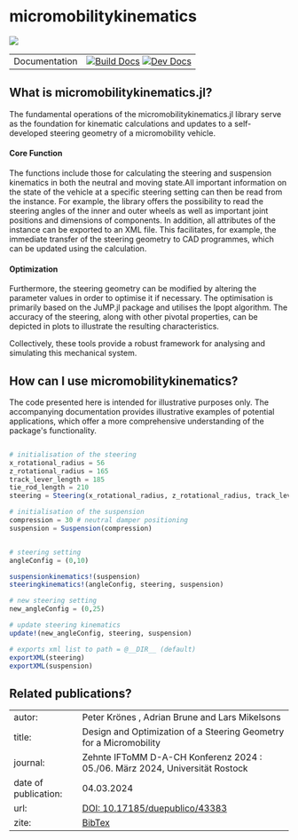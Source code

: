 # micromobilitykinematics
![](https://github.com/una-auxme/micromobilitykinematics.jl/blob/main/docs/src/assets/A9vugjjp_s38grl_hy8.jpg)

| | |
|---|---|
| Documentation | [![Build Docs](https://github.com/una-auxme/micromobilitykinematics.jl/actions/workflows/Documentation.yml/badge.svg)](https://github.com/una-auxme/micromobilitykinematics.jl/actions/workflows/Documentation.ym) [![Dev Docs](https://img.shields.io/badge/docs-dev-blue.svg)](https://una-auxme.github.io/micromobilitykinematics.jl/) |

## What is micromobilitykinematics.jl?
The fundamental operations of the micromobilitykinematics.jl library serve as the foundation for kinematic calculations and updates to a self-developed steering geometry of a micromobility vehicle. 

#### Core Function
The functions include those for calculating the steering and suspension kinematics in both the neutral and moving state.All important information on the state of the vehicle at a specific steering setting can then be read from the instance. For example, the library offers the possibility to read the steering angles of the inner and outer wheels as well as important joint positions and dimensions of components. In addition, all attributes of the instance can be exported to an XML file. This facilitates, for example, the immediate transfer of the steering geometry to CAD programmes, which can be updated using the calculation.

#### Optimization
Furthermore, the steering geometry can be modified by altering the parameter values in order to optimise it if necessary. The optimisation is primarily based on the JuMP.jl package and utilises the Ipopt algorithm. The accuracy of the steering, along with other pivotal properties, can be depicted in plots to illustrate the resulting characteristics. 

Collectively, these tools provide a robust framework for analysing and simulating this mechanical system. 

## How can I use micromobilitykinematics?
The code presented here is intended for illustrative purposes only. The accompanying documentation provides illustrative examples of potential applications, which offer a more comprehensive understanding of the package's functionality.

```julia 

# initialisation of the steering
x_rotational_radius = 56
z_rotational_radius = 165
track_lever_length = 185
tie_rod_length = 210
steering = Steering(x_rotational_radius, z_rotational_radius, track_lever_length, tie_rod_length)

# initialisation of the suspension
compression = 30 # neutral damper positioning
suspension = Suspension(compression)


# steering setting
angleConfig = (0,10)

suspensionkinematics!(suspension)
steeringkinematics!(angleConfig, steering, suspension)

# new steering setting 
new_angleConfig = (0,25)

# update steering kinematics 
update!(new_angleConfig, steering, suspension)

# exports xml list to path = @__DIR__ (default)
exportXML(steering)
exportXML(suspension)
```

## Related publications?

| | |
|---|---|
| autor: |  Peter Krönes , Adrian Brune and Lars Mikelsons |
| title: |  Design and Optimization of a Steering Geometry for a Micromobility|
| journal: | Zehnte IFToMM D-A-CH Konferenz 2024 : 05./06. März 2024, Universität Rostock|
| date of publication: | 04.03.2024|
| url:| [DOI: 10.17185/duepublico/43383](https://doi.org/10.17185/duepublico/81695) |
| zite: | [BibTex](https://duepublico2.uni-due.de/receive/duepublico_mods_00081695?XSL.Transformer=bibtex) | | 